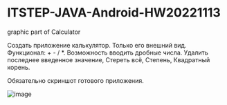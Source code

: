 # ITSTEP-JAVA-Android-HW20221113
graphic part of Calculator


Создать приложение калькулятор. Только его внешний вид.
Функционал: + - / *.
Возможность вводить дробные числа.
Удалить последнее введенное значение,
Стереть всё,
Степень,
Квадратный корень.


Обязательно скриншот готового приложения.

![image](https://user-images.githubusercontent.com/88108788/201926116-7d23c4e2-2011-46b9-ba86-ee141e3ea611.png)
